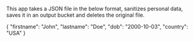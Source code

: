 This app takes a JSON file in the below format, sanitizes personal data, saves it in an output bucket and deletes the original file.


{
    "firstname": "John",
    "lastname":  "Doe",
    "dob": "2000-10-03",
    "country":  "USA"
}
